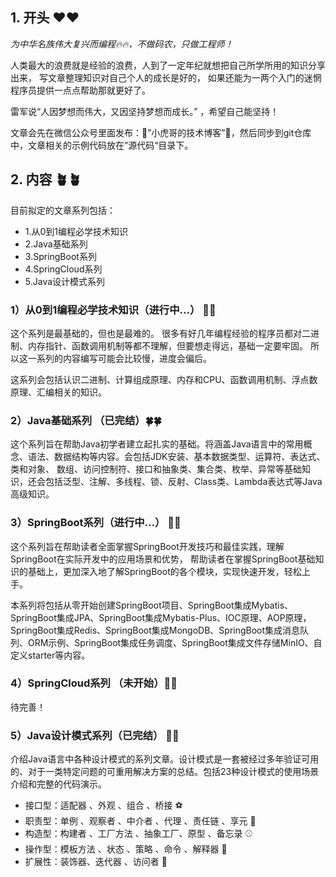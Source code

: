 ## 1. 开头 ❤️❤️
*为中华名族伟大复兴而编程🔥🔥，不做码农，只做工程师！*

人类最大的浪费就是经验的浪费，人到了一定年纪就想把自己所学所用的知识分享出来，
写文章整理知识对自己个人的成长是好的， 如果还能为一两个入门的迷惘程序员提供一点点帮助那就更好了。

雷军说“人因梦想而伟大，又因坚持梦想而成长。” ，希望自己能坚持！

文章会先在微信公众号里面发布：🫶”小虎哥的技术博客”🫶，然后同步到git仓库中，文章相关的示例代码放在”源代码“目录下。

## 2. 内容 🪴🪴
目前拟定的文章系列包括：

- 1.从0到1编程必学技术知识
- 2.Java基础系列
- 3.SpringBoot系列
- 4.SpringCloud系列
- 5.Java设计模式系列

### 1）从0到1编程必学技术知识（进行中...） 🌱🌱

这个系列是最基础的，但也是最难的。 很多有好几年编程经验的程序员都对二进制、内存指针、函数调用机制等都不理解，但要想走得远，基础一定要牢固。
所以这一系列的内容编写可能会比较慢，进度会偏后。

这系列会包括认识二进制、计算组成原理、内存和CPU、函数调用机制、浮点数原理、汇编相关的知识。

### 2）Java基础系列 （已完结）🍀🍀

这个系列旨在帮助Java初学者建立起扎实的基础。将涵盖Java语言中的常用概念、语法、数据结构等内容。会包括JDK安装、基本数据类型、运算符、表达式、类和对象、
数组、访问控制符、接口和抽象类、集合类、枚举、异常等基础知识，还会包括泛型、注解、多线程、锁、反射、Class类、Lambda表达式等Java高级知识。

### 3）SpringBoot系列（进行中...） 🌳🌳

这个系列旨在帮助读者全面掌握SpringBoot开发技巧和最佳实践，理解SpringBoot在实际开发中的应用场景和优势，
帮助读者在掌握SpringBoot基础知识的基础上，更加深入地了解SpringBoot的各个模块，实现快速开发，轻松上手。

本系列将包括从零开始创建SpringBoot项目、SpringBoot集成Mybatis、SpringBoot集成JPA、SpringBoot集成Mybatis-Plus、IOC原理、AOP原理，
SpringBoot集成Redis、SpringBoot集成MongoDB、SpringBoot集成消息队列、ORM示例、SpringBoot集成任务调度、SpringBoot集成文件存储MinIO、自定义starter等内容。

### 4）SpringCloud系列 （未开始）🎄🎄

待完善！

### 5）Java设计模式系列（已完结）  🌿🌿

介绍Java语言中各种设计模式的系列文章。设计模式是一套被经过多年验证可用的、对于一类特定问题的可重用解决方案的总结。包括23种设计模式的使用场景介绍和完整的代码演示。

- 接口型：适配器 、外观 、组合 、桥接 ⚽
- 职责型：单例 、观察者 、中介者 、代理 、责任链 、享元 🏉
- 构造型：构建者 、工厂方法 、抽象工厂、原型 、备忘录 ⚾
- 操作型：模板方法 、状态 、策略 、命令 、解释器 🏀
- 扩展性：装饰器、迭代器 、访问者 🥎
